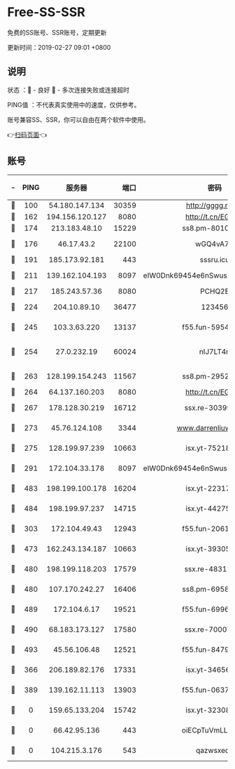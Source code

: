 # Free-SS-SSR

免费的SS账号、SSR账号，定期更新

更新时间：2019-02-27 09:01 +0800

## 说明

状态     ：🙂 - 良好 🙁 - 多次连接失败或连接超时

PING值   ：不代表真实使用中的速度，仅供参考。

账号兼容SS、SSR，你可以自由在两个软件中使用。

👉[扫码页面](https://liesauer.github.io/free-ss-ssr.github.io/)👈

## 账号

|-|PING|服务器|端口|密码|加密方式|区域|
|:----:|:----:|:-----:|-----:|:----:|:----:|:----:|
|🙂|100|54.180.147.134|30359|http://gggg.rocks|chacha20|KR|
|🙂|162|194.156.120.127|8080|http://t.cn/EGJIyrl|rc4-md5|RU|
|🙂|174|213.183.48.10|15229|ss8.pm-80109234|rc4-md5|RU|
|🙂|176|46.17.43.2|22100|wGQ4vA7D|aes-256-gcm|RU|
|🙂|191|185.173.92.181|443|sssru.icu|rc4-md5|RU|
|🙂|211|139.162.104.193|8097|eIW0Dnk69454e6nSwuspv9DmS201tQ0D|aes-256-cfb|JP|
|🙂|217|185.243.57.36|8080|PCHQ2E|rc4-md5|US|
|🙂|224|204.10.89.10|36477|123456|aes-256-cfb|US|
|🙂|245|103.3.63.220|13137|f55.fun-59543154|aes-256-cfb|SG|
|🙂|254|27.0.232.19|60024|nIJ7LT4n|xchacha20-ietf-poly1305|HK|
|🙂|263|128.199.154.243|11567|ss8.pm-29529398|aes-256-cfb|SG|
|🙂|264|64.137.160.203|8080|http://t.cn/EGJIyrl|rc4-md5|CA|
|🙂|267|178.128.30.219|16712|ssx.re-30399462|aes-256-cfb|SG|
|🙂|273|45.76.124.108|3344|www.darrenliuwei.com|aes-256-cfb|AU|
|🙂|275|128.199.97.239|10663|isx.yt-75218059|aes-256-cfb|SG|
|🙂|291|172.104.33.178|8097|eIW0Dnk69454e6nSwuspv9DmS201tQ0D|aes-256-cfb|SG|
|🙂|483|198.199.100.178|16204|isx.yt-22317466|aes-256-cfb|US|
|🙂|484|198.199.97.237|14715|isx.yt-44275898|aes-256-cfb|US|
|🙂|303|172.104.49.43|12943|f55.fun-20618102|aes-256-cfb|SG|
|🙂|473|162.243.134.187|10663|isx.yt-39305244|aes-256-cfb|US|
|🙂|480|198.199.118.203|17579|ssx.re-48311289|aes-256-cfb|US|
|🙂|480|107.170.242.27|16406|ss8.pm-69587797|aes-256-cfb|US|
|🙂|489|172.104.6.17|19521|f55.fun-69966470|aes-256-cfb|US|
|🙂|490|68.183.173.127|17580|ssx.re-70007414|aes-256-cfb|US|
|🙂|493|45.56.106.48|12521|f55.fun-84790716|aes-256-cfb|US|
|🙁|366|206.189.82.176|17331|isx.yt-34656807|aes-256-cfb|SG|
|🙁|389|139.162.11.113|13903|f55.fun-06375860|aes-256-cfb|SG|
|🙁|0|159.65.133.204|15742|isx.yt-32308322|aes-256-cfb|SG|
|🙁|0|66.42.95.136|443|oiECpTuVmLLxk4Ts|aes-256-cfb|US|
|🙁|0|104.215.3.176|543|qazwsxedc|aes-256-gcm|JP|
